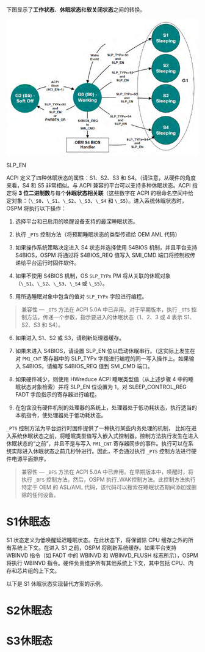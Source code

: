 
下图显示了**工作状态**、**休眠状态**和**软关闭状态**之间的转换。

![2023-05-08-19-00-55.png](./images/2023-05-08-19-00-55.png)

SLP_EN




ACPI 定义了四种休眠状态的属性：S1、S2、S3 和 S4。（请注意，从硬件的角度来看，S4 和 S5 非常相似。与 ACPI 兼容的平台可以支持多种休眠状态。ACPI 指定将 **3 位二进制数**与每个**休眠状态相关联**（这些数字在 ACPI 的根命名空间中给定对象：（`\_S0`、`\_S1`、`\_S2`、`\_S3`、`\_S4` 和 `\_S5`）。进入系统休眠状态时，OSPM 将执行以下操作：

1. 选择平台和已启用的唤醒设备支持的最深睡眠状态。

2. 执行 `_PTS` 控制方法（将预期睡眠状态的类型传递给 OEM AML 代码）

3. 如果操作系统策略决定进入 S4 状态并选择使用 S4BIOS 机制，并且平台支持 S4BIOS，OSPM 将通过将 S4BIOS_REQ 值写入 SMI_CMD 端口将控制权传递给平台运行时固件软件。

4. 如果不使用 S4BIOS 机制，OS `SLP_TYPx` PM 将从关联的休眠对象 （`\_S1`、`\_S2`、`\_S3`、`\_S4` 或 `\_S5`）。

5. 用所选睡眠对象中包含的值对 `SLP_TYPx` 字段进行编程。



> 兼容性 — `_GTS` 方法在 ACPI 5.0A 中已弃用。对于早期版本，执行 `_GTS` 控制方法，传递一个参数，指示要进入的休眠状态（1、2、3 或 4 表示 S1、S2、S3 和 S4）。


6. 如果进入 S1、S2 或 S3，请刷新处理器缓存。

7. 如果未进入 S4BIOS，请设置 SLP_EN 位以启动休眠串行。（这实际上发生在对 `PM1_CNT` 寄存器中的 SLP_TYPx 字段进行编程的同一写入操作上。如果输入 S4BIOS，请编写 S4BIOS_REQ 值到 SMI_CMD 端口。

8. 如果硬件减少，则使用 HWreduce ACPI 睡眠类型值（从上述步骤 4 中的睡眠状态对象检索）并将 SLP_EN 位设置为 1，对 SLEEP_CONTROL_REG FADT 字段指示的寄存器进行编程。

9. 在包含没有硬件机制的处理器的系统上，处理器处于低功耗状态，执行适当的本机指令，使处理器处于低功耗状态。

`_PTS` 控制方法为平台运行时固件提供了一种执行某些内务处理的机制，
比如在进入系统休眠状态之前，将睡眠类型值写入嵌入式控制器。控制方法执行发生在进入休眠状态的“之前”，并且不是与写入 `PM1_CNT` 寄存器同步的事件。执行可以在系统实际进入休眠状态之前几秒钟进行。因此，不会通过执行 `_PTS` 控制方法进行硬件电源平面排序。

> 兼容性 — `_BFS` 方法在 ACPI 5.0A 中已弃用。在早期版本中，唤醒时，将执行 `_BFS` 控制方法。然后，OSPM 执行_WAK控制方法。此控制方法执行特定于 OEM 的 ASL/AML 代码，该代码可以搜索在睡眠状态期间添加或删除的任何设备。

# S1休眠态

S1 状态定义为低唤醒延迟睡眠状态。在此状态下，将保留除 CPU 缓存之外的所有系统上下文。在进入 S1 之前，OSPM 将刷新系统缓存。如果平台支持 WBINVD 指令（如 FADT 中的 WBINVD 和 WBINVD_FLUSH 标志所示），OSPM 将执行 WBINVD 指令。硬件负责维护所有其他系统上下文，其中包括 CPU、内存和芯片组的上下文。

以下是 S1 休眠状态实现替代方案的示例。

## 


# S2休眠态


# S3休眠态



